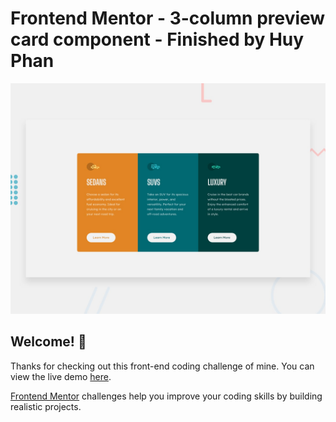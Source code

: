 # Frontend Mentor - 3-column preview card component - Finished by Huy Phan

![Design preview for the 3-column preview card component coding challenge](./design/desktop-preview.jpg)

## Welcome! 👋

Thanks for checking out this front-end coding challenge of mine. You can view the live demo [here](https://huyphan2210.github.io/3-column-preview-card-component/).

[Frontend Mentor](https://www.frontendmentor.io) challenges help you improve your coding skills by building realistic projects.
